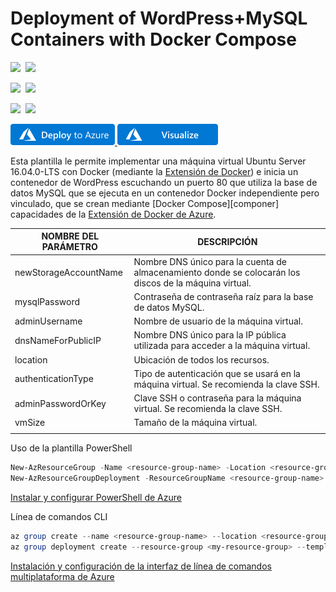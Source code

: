# Deployment of WordPress+MySQL Containers with Docker Compose

<IMG SRC="https://azurequickstartsservice.blob.core.windows.net/badges/docker-wordpress-mysql/PublicLastTestDate.svg" />&nbsp;
<IMG SRC="https://azurequickstartsservice.blob.core.windows.net/badges/docker-wordpress-mysql/PublicDeployment.svg" />&nbsp;

<IMG SRC="https://azurequickstartsservice.blob.core.windows.net/badges/docker-wordpress-mysql/FairfaxLastTestDate.svg" />&nbsp;
<IMG SRC="https://azurequickstartsservice.blob.core.windows.net/badges/docker-wordpress-mysql/FairfaxDeployment.svg" />&nbsp;

<IMG SRC="https://azurequickstartsservice.blob.core.windows.net/badges/docker-wordpress-mysql/BestPracticeResult.svg" />&nbsp;
<IMG SRC="https://azurequickstartsservice.blob.core.windows.net/badges/docker-wordpress-mysql/CredScanResult.svg" />&nbsp;

<a href="https://portal.azure.com/#create/Microsoft.Template/uri/https%3A%2F%2Fraw.githubusercontent.com%2FAzure%2Fazure-quickstart-templates%2Fmaster%2Fdocker-wordpress-mysql%2Fazuredeploy.json" target="_blank">
	<img src="https://raw.githubusercontent.com/Azure/azure-quickstart-templates/master/1-CONTRIBUTION-GUIDE/images/deploytoazure.png"/>
</a>
<a href="http://armviz.io/#/?load=https%3A%2F%2Fraw.githubusercontent.com%2FAzure%2Fazure-quickstart-templates%2Fmaster%2Fdocker-wordpress-mysql%2Fazuredeploy.json" target="_blank">
    <img src="https://raw.githubusercontent.com/Azure/azure-quickstart-templates/master/1-CONTRIBUTION-GUIDE/images/visualizebutton.png"/>
</a>

Esta plantilla le permite implementar una máquina virtual Ubuntu Server 16.04.0-LTS con Docker (mediante la [Extensión de Docker][ext])
e inicia un contenedor de WordPress escuchando un puerto 80 que utiliza la base de datos MySQL que se ejecuta
en un contenedor Docker independiente pero vinculado, que se crean mediante [Docker Compose][componer]
capacidades de la [Extensión de Docker de Azure][ext].


[ext]: https://github.com/Azure/azure-docker-extension
[compose]: https://docs.docker.com/compose


| NOMBRE DEL PARÁMETRO | DESCRIPCIÓN |
|  -- | -- |
| newStorageAccountName | Nombre DNS único para la cuenta de almacenamiento donde se colocarán los discos de la máquina virtual.|
| mysqlPassword| Contraseña de contraseña raíz para la base de datos MySQL. |
| adminUsername | Nombre de usuario de la máquina virtual.|
| dnsNameForPublicIP | Nombre DNS único para la IP pública utilizada para acceder a la máquina virtual. |
| location| Ubicación de todos los recursos. |
| authenticationType| Tipo de autenticación que se usará en la máquina virtual. Se recomienda la clave SSH. |
| adminPasswordOrKey| Clave SSH o contraseña para la máquina virtual. Se recomienda la clave SSH. |
| vmSize| Tamaño de la máquina virtual. |
| | |


Uso de la plantilla
PowerShell

```PowerShell
New-AzResourceGroup -Name <resource-group-name> -Location <resource-group-location> #use this command when you need to create a new resource group for your deployment
New-AzResourceGroupDeployment -ResourceGroupName <resource-group-name> -TemplateUri https://raw.githubusercontent.com/CSA-DanielVillamizar/Crehana-Proyecto/master/Recursos/docker-wordpress-mysql/azuredeploy.json
```

[Instalar y configurar PowerShell de Azure](https://docs.microsoft.com/es-mx/powershell/azure/?view=azps-3.8.0)

Línea de comandos CLI

```PowerShell
az group create --name <resource-group-name> --location <resource-group-location> #use this command when you need to create a new resource group for your deployment
az group deployment create --resource-group <my-resource-group> --template-uri https://raw.githubusercontent.com/CSA-DanielVillamizar/Crehana-Proyecto/master/Recursos/docker-wordpress-mysql/azuredeploy.json
```

[Instalación y configuración de la interfaz de línea de comandos multiplataforma de Azure](https://docs.microsoft.com/es-mx/cli/azure/install-azure-cli)



